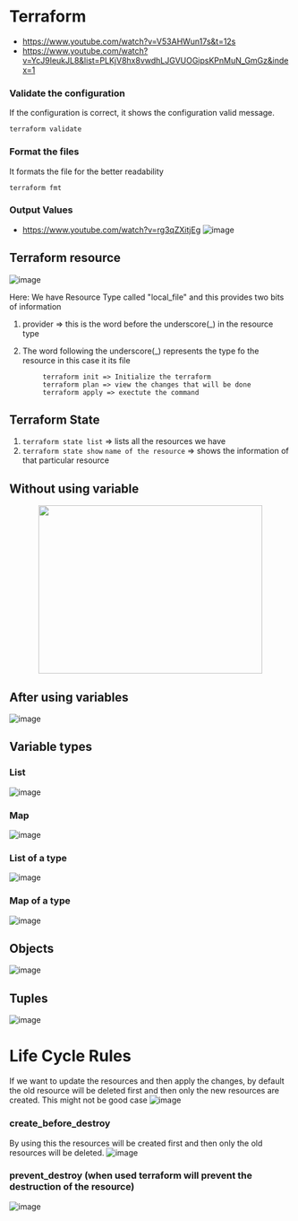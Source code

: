 # Terraform
- https://www.youtube.com/watch?v=V53AHWun17s&t=12s
- https://www.youtube.com/watch?v=YcJ9IeukJL8&list=PLKjV8hx8vwdhLJGVUOGipsKPnMuN_GmGz&index=1

### Validate the configuration 
If the configuration is correct, it shows the configuration valid message.

``` terraform validate ```

### Format the files
It formats the file for the better readability

``` terraform fmt ```

### Output Values
- https://www.youtube.com/watch?v=rg3qZXitjEg
![image](https://user-images.githubusercontent.com/11143215/174470876-a30389b1-69c4-490e-8f1e-e90d6b234e26.png)

## Terraform resource

![image](https://user-images.githubusercontent.com/11143215/174468711-e9f9b67f-7f7d-465e-8c2c-cb534a1dc05e.png)

Here: We have Resource Type called "local_file" and this provides two bits of information
1. provider => this is the word before the underscore(_) in the resource type
2. The word following the underscore(_) represents the type fo the resource in this case it its file
      
            terraform init => Initialize the terraform 
            terraform plan => view the changes that will be done 
            terraform apply => exectute the command
      
## Terraform State 
1. ``` terraform state list ``` => lists all the resources we have
2. ``` terraform state show ```  ``` name of the resource ``` => shows the information of that particular resource

## Without using variable
<p align="center">
<img src="https://user-images.githubusercontent.com/11143215/174469708-585312cf-f88d-4d6c-b568-0cc6afe14b83.png" width="400" height="300" >
</p>

## After using variables
![image](https://user-images.githubusercontent.com/11143215/174469724-3c307b52-0361-4f3b-9ca2-c8ef7b1db09b.png)

## Variable types
### List
![image](https://user-images.githubusercontent.com/11143215/174470244-3e55d312-2e5b-40a9-aaa4-eed5f29f36f1.png)
### Map
![image](https://user-images.githubusercontent.com/11143215/174470285-f9d45bbb-8e39-4608-9915-678e4e459e47.png)

### List of a type
![image](https://user-images.githubusercontent.com/11143215/174470315-ab2dd709-f15d-4031-b4d2-1c43ceda9fce.png)

### Map of a type
![image](https://user-images.githubusercontent.com/11143215/174470343-90d0ab41-6156-42e9-8ab0-35a36c265d3a.png)

## Objects
![image](https://user-images.githubusercontent.com/11143215/174470410-aeb9a938-35dc-4003-bceb-d9ccf93ecc8c.png)

## Tuples
![image](https://user-images.githubusercontent.com/11143215/174470463-d082cfc7-0fe7-438b-99b5-9d701430afea.png)

# Life Cycle Rules
If we want to update the resources and then apply the changes, by default the old resource will be deleted first and then only the new
resources are created. This might not be good case
![image](https://user-images.githubusercontent.com/11143215/174471091-b2d61a1d-87d3-47c2-81c7-64169926d27d.png)

### create_before_destroy
By using this the resources will be created first and then only the old resources will be deleted.
![image](https://user-images.githubusercontent.com/11143215/174471161-d6d738d8-2afa-4337-93a9-15c0ed3ffa20.png)

### prevent_destroy (when used terraform will prevent the destruction of the resource)
![image](https://user-images.githubusercontent.com/11143215/174471215-8ca20616-97c8-4005-95c6-7be23a926790.png)



